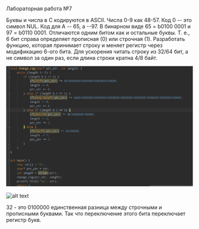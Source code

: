 Лабораторная работа №7

Буквы и числа в С кодируются в ASCII. Числа 0-9 как 48-57. Код 0 -- это символ NUL. Код для A -- 65, a --97. В бинарном виде 65 = b0100 0001 и 97 = b0110 0001.
Отличаются одним битом как и остальные буквы. Т. е., 6 бит справа определяет прописная (0) или строчная (1).
Разработать функцию, которая принимает строку и меняет регистр через модификацию 6-ого бита. Для ускорения читать строку из 32/64 бит, а не символ за один раз, если длина строки кратна 4/8 байт. 

![alt text](https://github.com/chepurinaaa/OS-labs/blob/master/pic/7_1.png)

![alt text](https://github.com/chepurinaaa/OS-labs/blob/master/pic/7_2.png)

32 - это 0100000 единственная разница между строчными и прописными буквами. Так что переключение этого бита переключает регистр букв.







